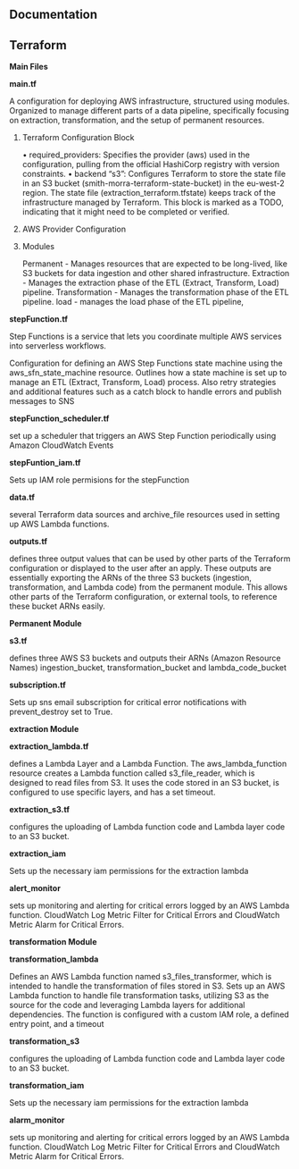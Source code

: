 ## Documentation

## Terraform 

__**Main Files**__

**main.tf** 

A configuration for deploying AWS infrastructure, structured using modules.  Organized to manage different parts of a data pipeline, specifically focusing on extraction, transformation, and the setup of permanent resources. 

1. Terraform Configuration Block

	•	required_providers: Specifies the provider (aws) used in the configuration, pulling from the official HashiCorp registry with version constraints.
	•	backend “s3”: Configures Terraform to store the state file in an S3 bucket (smith-morra-terraform-state-bucket) in the eu-west-2 region. The state file (extraction_terraform.tfstate) keeps track of the infrastructure managed by Terraform. This block is marked as a TODO, indicating that it might need to be completed or verified.

2. AWS Provider Configuration

3. Modules

    Permanent -  Manages resources that are expected to be long-lived, like S3 buckets for data ingestion and other shared infrastructure.
    Extraction - Manages the extraction phase of the ETL (Extract, Transform, Load) pipeline.
    Transformation - Manages the transformation phase of the ETL pipeline.
    load - manages the load phase of the ETL pipeline,

 **stepFunction.tf**

Step Functions is a service that lets you coordinate multiple AWS services into serverless workflows.

Configuration for defining an AWS Step Functions state machine using the aws_sfn_state_machine resource.  Outlines how a state machine is set up to manage an ETL (Extract, Transform, Load) process. Also retry strategies and additional features such as a catch block to handle errors and publish messages to SNS

**stepFunction_scheduler.tf**

set up a scheduler that triggers an AWS Step Function periodically using Amazon CloudWatch Events 

**stepFuntion_iam.tf**

Sets up IAM role permisions for the stepFunction

**data.tf**

several Terraform data sources and archive_file resources used in setting up AWS Lambda functions.

**outputs.tf**

defines three output values that  can be used by other parts of the Terraform configuration or displayed to the user after an apply.  These outputs are essentially exporting the ARNs of the three S3 buckets (ingestion, transformation, and Lambda code) from the permanent module. This allows other parts of the Terraform configuration, or external tools, to reference these bucket ARNs easily. 


__**Permanent Module**__

 **s3.tf** 

  defines three AWS S3 buckets and outputs their ARNs (Amazon Resource Names)  ingestion_bucket, transformation_bucket and lambda_code_bucket

 **subscription.tf** 

  Sets up sns email subscription for critical error notifications with prevent_destroy set to True.

 __**extraction Module**__

**extraction_lambda.tf** 

 defines a Lambda Layer and a Lambda Function. The aws_lambda_function resource creates a Lambda function called s3_file_reader, which is designed to read files from S3. It uses the code stored in an S3 bucket, is configured to use specific layers, and has a set timeout.

**extraction_s3.tf**  

configures the uploading of Lambda function code and Lambda layer code to an S3 bucket.

**extraction_iam** 

 Sets up the necessary iam permissions for the extraction lambda

**alert_monitor** 

sets up monitoring and alerting for critical errors logged by an AWS Lambda function. CloudWatch Log Metric Filter for Critical Errors and CloudWatch Metric Alarm for Critical Errors.

__**transformation Module**__

**transformation_lambda** 

Defines an AWS Lambda function named s3_files_transformer, which is intended to handle the transformation of files stored in S3.  Sets up an AWS Lambda function to handle file transformation tasks, utilizing S3 as the source for the code and leveraging Lambda layers for additional dependencies. The function is configured with a custom IAM role, a defined entry point, and a timeout 

**transformation_s3**  

configures the uploading of Lambda function code and Lambda layer code to an S3 bucket.

**transformation_iam** 

Sets up the necessary iam permissions for the extraction lambda

**alarm_monitor** 

sets up monitoring and alerting for critical errors logged by an AWS Lambda function. CloudWatch Log Metric Filter for Critical Errors and CloudWatch Metric Alarm for Critical Errors.